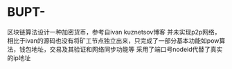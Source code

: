 # BUPT-
区块链算法设计一种加密货币，参考自ivan kuznetsov博客
并未实现p2p网络，相比于ivan的源码也没有将矿工节点独立出来，只完成了一部分基本功能如pow算法，钱包地址，交易及其验证和网络同步功能等
采用了端口号nodeid代替了真实的ip地址
